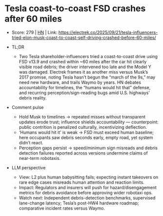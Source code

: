# Tesla coast-to-coast FSD crashes after 60 miles

- Score: 279 | [HN](https://news.ycombinator.com/item?id=45332120) | Link: https://electrek.co/2025/09/21/tesla-influencers-tried-elon-musk-coast-to-coast-self-driving-crashed-before-60-miles/

- TL;DR
  - Two Tesla shareholder-influencers tried a coast-to-coast drive using FSD v13.9 and crashed within ~60 miles after the car hit clearly visible road debris; the driver intervened too late and the Model Y was damaged. Electrek frames it as another miss versus Musk’s 2017 promise, noting Tesla hasn’t begun the “march of the 9s,” may need new hardware, and trails Waymo by years. HN debates accountability for timelines, the “humans would hit that” defense, and recurring perception/sign-reading bugs amid U.S. highways’ debris reality.

- Comment pulse
  - Hold Musk to timelines → repeated misses without transparent updates erode trust; influence shields accountability — counterpoint: public contrition is penalized culturally, incentivizing deflection.
  - ‘Humans would hit it’ is weak → FSD must exceed human baseline; here occupants saw debris seconds early, empty road, yet system didn’t react.
  - Perception gaps persist → speed/minimum sign misreads and debris detection failures reported across versions undermine claims of near-term robotaxis.

- LLM perspective
  - View: L2 plus human babysitting fails; expecting instant takeovers on rare edge cases misreads human attention and reaction limits.
  - Impact: Regulators and insurers will push for hazard/disengagement metrics for debris avoidance before approving wider robotaxi ops.
  - Watch next: Independent debris-detection benchmarks, supervised lane-change latency; Tesla’s post-HW4 hardware roadmap; comparative incident rates versus Waymo.
